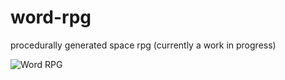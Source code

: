 # word-rpg
procedurally generated space rpg (currently a work in progress)

![Word RPG](http://i.imgur.com/3Ym0L9A.png)
